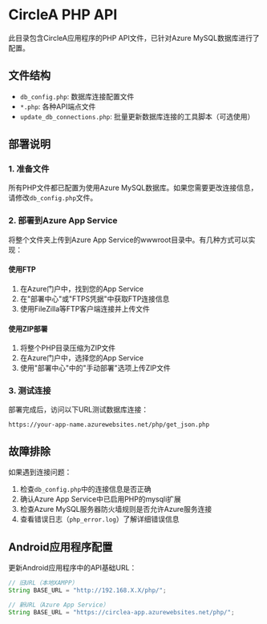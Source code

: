 # CircleA PHP API

此目录包含CircleA应用程序的PHP API文件，已针对Azure MySQL数据库进行了配置。

## 文件结构

- `db_config.php`: 数据库连接配置文件
- `*.php`: 各种API端点文件
- `update_db_connections.php`: 批量更新数据库连接的工具脚本（可选使用）

## 部署说明

### 1. 准备文件

所有PHP文件都已配置为使用Azure MySQL数据库。如果您需要更改连接信息，请修改`db_config.php`文件。

### 2. 部署到Azure App Service

将整个文件夹上传到Azure App Service的wwwroot目录中。有几种方式可以实现：

#### 使用FTP
1. 在Azure门户中，找到您的App Service
2. 在"部署中心"或"FTPS凭据"中获取FTP连接信息
3. 使用FileZilla等FTP客户端连接并上传文件

#### 使用ZIP部署
1. 将整个PHP目录压缩为ZIP文件
2. 在Azure门户中，选择您的App Service
3. 使用"部署中心"中的"手动部署"选项上传ZIP文件

### 3. 测试连接

部署完成后，访问以下URL测试数据库连接：

```
https://your-app-name.azurewebsites.net/php/get_json.php
```

## 故障排除

如果遇到连接问题：

1. 检查`db_config.php`中的连接信息是否正确
2. 确认Azure App Service中已启用PHP的mysqli扩展
3. 检查Azure MySQL服务器防火墙规则是否允许Azure服务连接
4. 查看错误日志（`php_error.log`）了解详细错误信息

## Android应用程序配置

更新Android应用程序中的API基础URL：

```java
// 旧URL（本地XAMPP）
String BASE_URL = "http://192.168.X.X/php/";

// 新URL（Azure App Service）
String BASE_URL = "https://circlea-app.azurewebsites.net/php/";
``` 